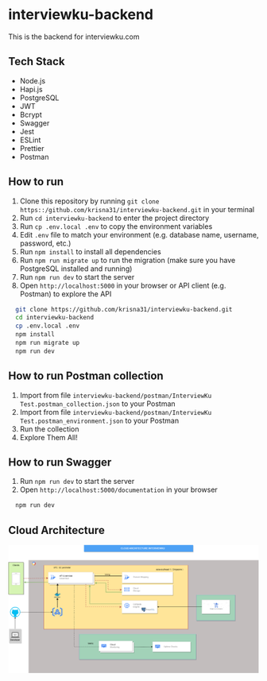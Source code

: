 # interviewku-backend

This is the backend for interviewku.com

## Tech Stack

- Node.js
- Hapi.js
- PostgreSQL
- JWT
- Bcrypt
- Swagger
- Jest
- ESLint
- Prettier
- Postman

## How to run

1. Clone this repository by running `git clone https::/github.com/krisna31/interviewku-backend.git` in your terminal
2. Run `cd interviewku-backend` to enter the project directory
3. Run `cp .env.local .env` to copy the environment variables
4. Edit `.env` file to match your environment (e.g. database name, username, password, etc.)
5. Run `npm install` to install all dependencies
6. Run `npm run migrate up` to run the migration (make sure you have PostgreSQL installed and running)
7. Run `npm run dev` to start the server
8. Open `http://localhost:5000` in your browser or API client (e.g. Postman) to explore the API

```bash
  git clone https://github.com/krisna31/interviewku-backend.git
  cd interviewku-backend
  cp .env.local .env
  npm install
  npm run migrate up
  npm run dev
```

## How to run Postman collection

1. Import from file `interviewku-backend/postman/InterviewKu Test.postman_collection.json` to your Postman
2. Import from file `interviewku-backend/postman/InterviewKu Test.postman_environment.json` to your Postman
3. Run the collection
4. Explore Them All!

## How to run Swagger

1. Run `npm run dev` to start the server
2. Open `http://localhost:5000/documentation` in your browser

```bash
  npm run dev
```

## Cloud Architecture

![cloud architecture](./CloudArchitecture/CloudArchitecture.png)
